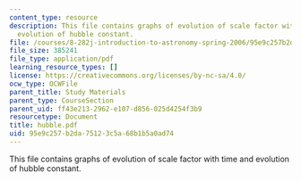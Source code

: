```yaml
---
content_type: resource
description: This file contains graphs of evolution of scale factor with time and
  evolution of hubble constant.
file: /courses/8-282j-introduction-to-astronomy-spring-2006/95e9c257b2da75123c5a68b1b5a0ad74_hubble.pdf
file_size: 385241
file_type: application/pdf
learning_resource_types: []
license: https://creativecommons.org/licenses/by-nc-sa/4.0/
ocw_type: OCWFile
parent_title: Study Materials
parent_type: CourseSection
parent_uid: ff43e213-2962-e107-d856-025d4254f3b9
resourcetype: Document
title: hubble.pdf
uid: 95e9c257-b2da-7512-3c5a-68b1b5a0ad74
---
```

This file contains graphs of evolution of scale factor with time and evolution of hubble constant.